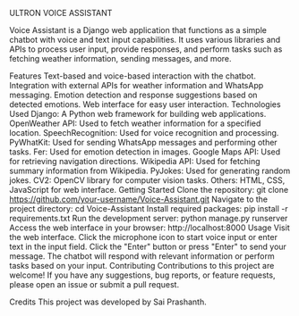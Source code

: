 ULTRON VOICE ASSISTANT



Voice Assistant is a Django web application that functions as a simple chatbot with voice and text input capabilities. It uses various libraries and APIs to process user input, provide responses, and perform tasks such as fetching weather information, sending messages, and more.

Features
Text-based and voice-based interaction with the chatbot.
Integration with external APIs for weather information and WhatsApp messaging.
Emotion detection and response suggestions based on detected emotions.
Web interface for easy user interaction.
Technologies Used
Django: A Python web framework for building web applications.
OpenWeather API: Used to fetch weather information for a specified location.
SpeechRecognition: Used for voice recognition and processing.
PyWhatKit: Used for sending WhatsApp messages and performing other tasks.
Fer: Used for emotion detection in images.
Google Maps API: Used for retrieving navigation directions.
Wikipedia API: Used for fetching summary information from Wikipedia.
PyJokes: Used for generating random jokes.
CV2: OpenCV library for computer vision tasks.
Others: HTML, CSS, JavaScript for web interface.
Getting Started
Clone the repository: git clone https://github.com/your-username/Voice-Assistant.git
Navigate to the project directory: cd Voice-Assistant
Install required packages: pip install -r requirements.txt
Run the development server: python manage.py runserver
Access the web interface in your browser: http://localhost:8000
Usage
Visit the web interface.
Click the microphone icon to start voice input or enter text in the input field.
Click the "Enter" button or press "Enter" to send your message.
The chatbot will respond with relevant information or perform tasks based on your input.
Contributing
Contributions to this project are welcome! If you have any suggestions, bug reports, or feature requests, please open an issue or submit a pull request.

Credits
This project was developed by Sai Prashanth.




